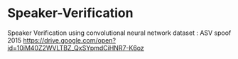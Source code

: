 # Speaker-Verification
Speaker Verification using convolutional neural network
dataset : ASV spoof 2015  https://drive.google.com/open?id=10iM40Z2WVLTBZ_QxSYpmdCiHNR7-K6oz
